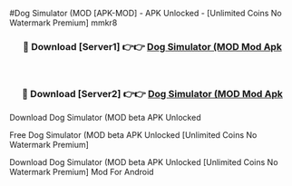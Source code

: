 #Dog Simulator (MOD [APK-MOD] - APK Unlocked - [Unlimited Coins No Watermark Premium] mmkr8



<div align="center">

<h3>🔴 Download [Server1] 👉👉 <a href="https://momento.my/?title=Dog_Simulator_(MOD">Dog Simulator (MOD Mod Apk</a></h3><br>

<h3>🔴 Download [Server2] 👉👉 <a href="https://momento.my/?title=Dog_Simulator_(MOD">Dog Simulator (MOD Mod Apk</a></h3>
</div>



Download Dog Simulator (MOD beta APK Unlocked

Free Dog Simulator (MOD beta APK Unlocked [Unlimited Coins No Watermark Premium]

Download Dog Simulator (MOD beta APK Unlocked [Unlimited Coins No Watermark Premium] Mod For Android
